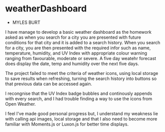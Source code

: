 # weatherDashboard
- MYLES BURT

I have manage to develop a basic weather dashboard as the homework asked as when you search for a city you are presented with future conditions for that city and it is added to a search history. 
When you search for a city, you are then presented with the required infor such as name, temperature, humidity, and UV Index with appropriate colour warning ranging from favourable, moderate or severe.
A five day weatehr forecast does display the date, temp and humidity over the next five days.

The project failed to meet the criteria of weather icons, using local storage to save results when refreshing, turning the search history into buttons so that previous data can be accessed again.

I recongnise that the UV Index badge bubbles and continously appends with every search, and I had trouble finding a way to use the icons from Open Weather.

I feel I've made good personal progress but, I understand my weakness lie with calling api images, local storage and that I also need to become more familiar with Moments.js or Luxon.js for better time displays.


